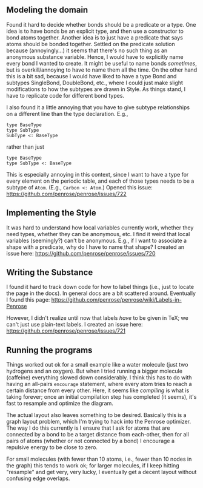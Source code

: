 ## Modeling the domain

Found it hard to decide whether bonds should be a predicate or a type.
One idea is to have bonds be an explicit type, and then use a constructor to bond atoms together.
Another idea is to just have a predicate that says atoms should be bonded together.
Settled on the predicate solution because (annoyingly...) it seems that there's no such thing as an anonymous substance variable.  Hence, I would have to explicitly name every bond I wanted to create.  It might be useful to name bonds _sometimes_, but is overkill/annoying to have to name them all the time.  On the other hand this is a bit sad, because I would have liked to have a type Bond and subtypes SingleBond, DoubleBond, etc., where I could just make slight modifications to how the subtypes are drawn in Style.  As things stand, I have to replicate code for different bond types.

I also found it a little annoying that you have to give subtype relationships on a different line than the type declaration.  E.g.,

```
type BaseType
type SubType
SubType <: BaseType
```

rather than just

```
type BaseType
type SubType <: BaseType
```

This is especially annoying in this context, since I want to have a type for every element on the periodic table, and each of those types needs to be a subtype of `Atom`.  (E.g., `Carbon <: Atom`.)
Opened this issue: <https://github.com/penrose/penrose/issues/722>

## Implementing the Style

It was hard to understand how local variables currently work, whether they need types, whether they can be anonymous, etc.
I find it weird that local variables (seemingly?) can't be anonymous.  E.g., if I want to associate a shape with a predicate, why do I have to name that shape?  I created an issue here: <https://github.com/penrose/penrose/issues/720>

## Writing the Substance

I found it hard to track down code for how to label things (i.e., just to locate the page in the docs).  In general docs are a bit scattered around.  Eventually I found this page: <https://github.com/penrose/penrose/wiki/Labels-in-Penrose>

However, I didn't realize until now that labels _have_ to be given in TeX; we can't just use plain-text labels.  I created an issue here: <https://github.com/penrose/penrose/issues/721>

## Running the programs

Things worked out ok for a small example like a water molecule (just two hydrogens and an oxygen).  But when I tried running a bigger molecule (caffeine) everything slowed down considerably.  I think this has to do with having an all-pairs `encourage` statement, where every atom tries to reach a certain distance from every other.  Here, it seems like _compiling_ is what is taking forever; once an initial compilation step has completed (it seems), it's fast to resample and optimize the diagram.

The actual layout also leaves something to be desired.  Basically this is a graph layout problem, which I'm trying to hack into the Penrose optimizer.  The way I do this currently is I ensure that I ask for atoms that are connected by a bond to be a target distance from each-other, then for all pairs of atoms (whether or not connected by a bond) I encourage a repulsive energy to be close to zero.

For small molecules (with fewer than 10 atoms, i.e., fewer than 10 nodes in the graph) this tends to work ok; for larger molecules, if I keep hitting "resample" and get very, very lucky, I eventually get a decent layout without confusing edge overlaps.


